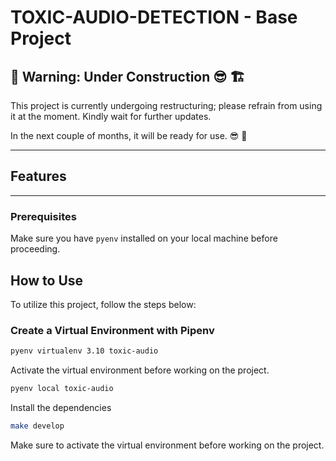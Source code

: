 # TOXIC-AUDIO-DETECTION - Base Project 

## 🚨 Warning: Under Construction 😎 🏗️

This project is currently undergoing restructuring; please refrain from using it at the moment. Kindly wait for further updates.

In the next couple of months, it will be ready for use. 😎 🚀

---

## Features
--- 
### Prerequisites

Make sure you have `pyenv` installed on your local machine before proceeding.

## How to Use

To utilize this project, follow the steps below:

### Create a Virtual Environment with Pipenv

```bash
pyenv virtualenv 3.10 toxic-audio
```

Activate the virtual environment before working on the project.

```bash
pyenv local toxic-audio
```

Install the dependencies

```bash
make develop
```

Make sure to activate the virtual environment before working on the project.
